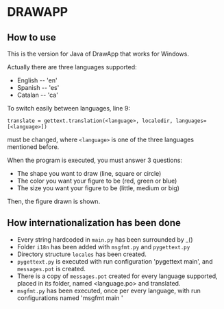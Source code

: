 # DRAWAPP #

## How to use ##

This is the version for Java of DrawApp that works for Windows.

Actually there are three languages supported: 
- English -- 'en'
- Spanish -- 'es'
- Catalan -- 'ca'

To switch easily between languages, line 9:

    translate = gettext.translation(<language>, localedir, languages=[<language>])

must be changed, where `<language>` is one of the three languages mentioned before.

When the program is executed, you must answer 3 questions:
- The shape you want to draw (line, square or circle)
- The color you want your figure to be (red, green or blue)
- The size you want your figure to be (little, medium or big)

Then, the figure drawn is shown.

## How internationalization has been done ##

- Every string hardcoded in `main.py` has been surrounded by _()
- Folder `i18n` has been added with `msgfmt.py` and `pygettext.py`
- Directory structure `locales` has been created.
- `pygettext.py` is executed with run configuration 'pygettext main', and `messages.pot` is created.
- There is a copy of `messages.pot` created for every language supported, placed in its folder, named <language.po> and translated.
- `msgfmt.py` has been executed, once per every language, with run configurations named 'msgfmt main <language>'

